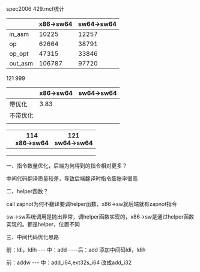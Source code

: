 spec2006 429.mcf统计

|         | x86->sw64 | sw64->sw64 |
| ------- | --------- | ---------- |
| in_asm  | 10225     | 12257      |
| op      | 62664     | 38791      |
| op_opt  | 47315     | 33846      |
| out_asm | 106787    | 97720      |

121  999

|      | x86->sw64 | sw64->sw64 |
| ---- | --------- | ---------- |
| 带优化  | 3.83      |            |
| 不带优化 |           |            |
|      |           |            |

|     | 114<br/>x86->sw64 | 121<br/>sw64->sw64 |
| --- | ----------------- | ------------------ |
|     |                   |                    |
|     |                   |                    |
|     |                   |                    |

一、指令数量优化，后端为何得到的指令相对更多？

中间代码翻译质量较差，导致后端翻译时指令膨胀率很高

二、helper函数？

call zapnot为何不翻译要调helper函数，x86->sw就后端就有zapnot指令

sw->sw系统调用是抛出异常，调helper函数实现的，x86->sw是通过helper函数实现的。都是helper，位置不同

三、中间代码优化思路

前：ldi，ldih --- 中：add ----后：add
添加中间码ldi，ldih

前：addw --- 中：add_i64,ext32s_i64
改成add_i32